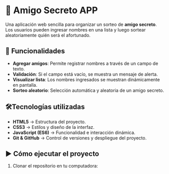 # 🎁 Amigo Secreto APP

Una aplicación web sencilla para organizar un sorteo de **amigo secreto**.  
Los usuarios pueden ingresar nombres en una lista y luego sortear aleatoriamente quién será el afortunado.

## 🚀 Funcionalidades
- **Agregar amigos**: Permite registrar nombres a través de un campo de texto.  
- **Validación**: Si el campo está vacío, se muestra un mensaje de alerta.  
- **Visualizar lista**: Los nombres ingresados se muestran dinámicamente en pantalla.  
- **Sorteo aleatorio**: Selección automática y aleatoria de un amigo secreto.  

## 🛠️Tecnologías utilizadas
- **HTML5** →  Estructura del proyecto.  
- **CSS3** → Estilos y diseño de la interfaz.  
- **JavaScript (ES6)** → Funcionalidad e interacción dinámica.  
- **Git & GitHub** → Control de versiones y despliegue del proyecto. 


## ▶ Cómo ejecutar el proyecto
1. Clonar el repositorio en tu computadora:  
   ```bash git clone https://github.com/MashaDB03/AmigoSecretoAPP.git
